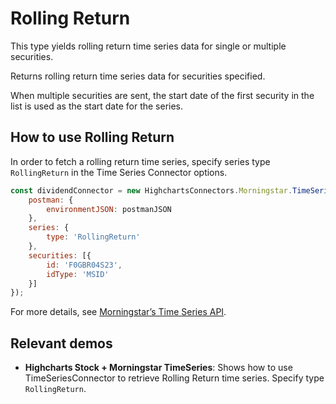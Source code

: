 # Rolling Return

This type yields rolling return time series data for single or multiple securities.

Returns rolling return time series data for securities specified.

When multiple securities are sent, the start date of the first security 
in the list is used as the start date for the series.

## How to use Rolling Return

In order to fetch a rolling return time series, specify series type 
`RollingReturn` in the Time Series Connector options.

```js
const dividendConnector = new HighchartsConnectors.Morningstar.TimeSeriesConnector({
    postman: {
        environmentJSON: postmanJSON
    },
    series: {
        type: 'RollingReturn'
    },
    securities: [{
        id: 'F0GBR04S23',
        idType: 'MSID'
    }]
});
```

For more details, see [Morningstar’s Time Series API].

## Relevant demos

- **Highcharts Stock + Morningstar TimeSeries**: Shows how to use 
TimeSeriesConnector to retrieve Rolling Return time series. Specify type 
`RollingReturn`.

[Morningstar’s Time Series API]: https://developer.morningstar.com/direct-web-services/documentation/api-reference/time-series/overview